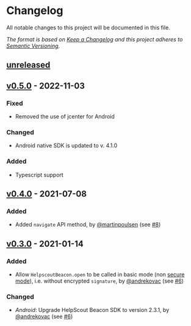 # Changelog

All notable changes to this project will be documented in this file.

_The format is based on [Keep a Changelog](http://keepachangelog.com/) and this project adheres to [Semantic Versioning](http://semver.org/)._

## [unreleased]

## [v0.5.0] - 2022-11-03

### Fixed

- Removed the use of jcenter for Android

### Changed

- Android native SDK is updated to v. 4.1.0

### Added

- Typescript support

## [v0.4.0] - 2021-07-08

### Added

- Added `navigate` API method, by [@martinpoulsen](https://github.com/martinpoulsen) (see [#8](https://github.com/Driversnote-Dev/react-native-helpscout-beacon/pull/8))

## [v0.3.0] - 2021-01-14

### Added

- Allow `HelpscoutBeacon.open` to be called in basic mode (non [secure mode](https://developer.helpscout.com/beacon-2/web/secure-mode/)), i.e. without encrypted `signature`, by [@andrekovac](https://github.com/andrekovac) (see [#6](https://github.com/Driversnote-Dev/react-native-helpscout-beacon/pull/6))

### Changed

- _Android_: Upgrade HelpScout Beacon SDK to version 2.3.1, by [@andrekovac](https://github.com/andrekovac) (see [#6](https://github.com/Driversnote-Dev/react-native-helpscout-beacon/pull/6))

[unreleased]: https://github.com/Driversnote-Dev/react-native-helpscout-beacon/compare/v0.5.0...master
[v0.5.0]: https://github.com/Driversnote-Dev/react-native-helpscout-beacon/compare/v0.4.0...v0.5.0
[v0.4.0]: https://github.com/Driversnote-Dev/react-native-helpscout-beacon/compare/v0.3.0...v0.4.0
[v0.3.0]: https://github.com/Driversnote-Dev/react-native-helpscout-beacon/compare/v0.2.2...v0.3.0
